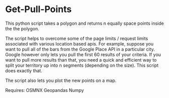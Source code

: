 # Get-Pull-Points
This python script takes a polygon and returns n equally space points inside the the polygon. 

The script helps to overcome some of the page limits / request limits associated with various location based apis. For example, suppose you want to pull all of the bars from the Google Place API in a particular city. Google however only lets you pull the first 60 results of your criteria. If you want to pull more results than that, you need a quick and efficient way to split your territory up into n segments (depending on the size). This script does exactly that.

The script also lets you plot the new points on a map.

Requires:
OSMNX 
Geopandas
Numpy
